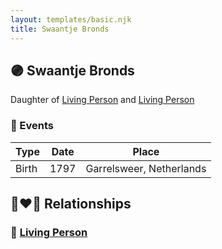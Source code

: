 ```yaml
---
layout: templates/basic.njk
title: Swaantje Bronds
---
```

## 🟣 Swaantje Bronds

Daughter of [Living Person](/people/6/66210050) and [Living Person](/people/6/60456805)

### 📆 Events

Type | Date | Place
------ | ------ | ------
Birth | 1797 | Garrelsweer, Netherlands

## 👩‍❤️‍👨 Relationships

### 🔵 [Living Person](/people/5/57899032)
